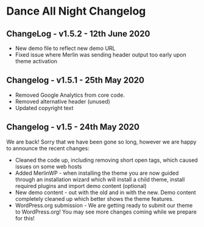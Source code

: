# Dance All Night Changelog

## ChangeLog - v1.5.2 - 12th June 2020

* New demo file to reflect new demo URL
* Fixed issue where Merlin was sending header output too early upon theme activation

## Changelog - v1.5.1 - 25th May 2020

* Removed Google Analytics from core code.
* Removed alternative header (unused)
* Updated copyright text

## Changelog - v1.5 - 24th May 2020
We are back! Sorry that we have been gone so long, however we are happy to announce the recent changes:

* Cleaned the code up, including removing short open tags, which caused issues on some web hosts
* Added MerlinWP - when installing the theme you are now guided through an installation wizard which will install a child theme, install required plugins and import demo content (optional)
* New demo content - out with the old and in with the new. Demo content completely cleaned up which better shows the theme features.
* WordPress.org submission - We are getting ready to submit our theme to WordPress.org! You may see more changes coming while we prepare for this!